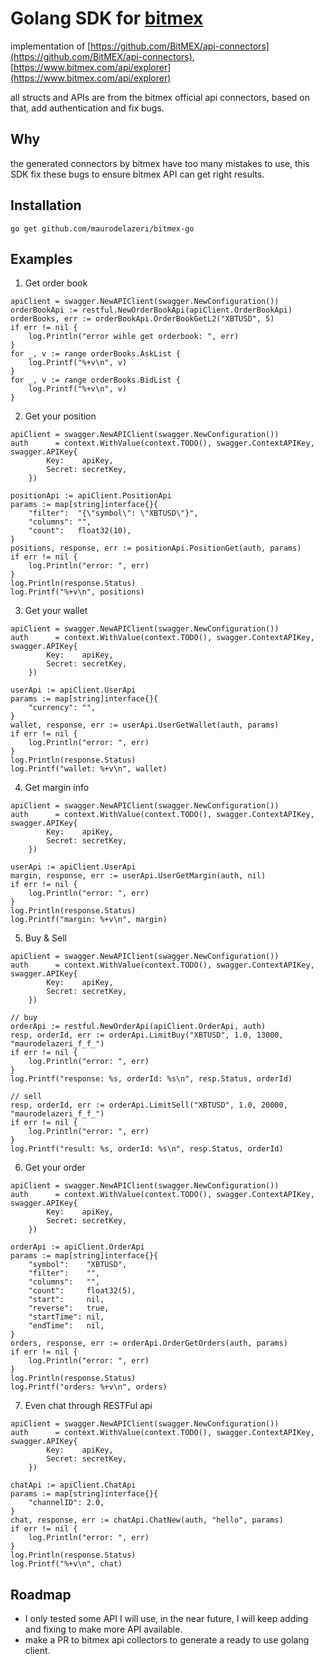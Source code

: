 # Golang SDK for [bitmex](https://www.bitmex.com)

implementation of [https://github.com/BitMEX/api-connectors](https://github.com/BitMEX/api-connectors), [https://www.bitmex.com/api/explorer](https://www.bitmex.com/api/explorer)

all structs and APIs are from the bitmex official api connectors, based on that, add authentication and fix bugs.

## Why
the generated connectors by bitmex have too many mistakes to use, this SDK fix these bugs to ensure bitmex API can get right results.

## Installation
`go get github.com/maurodelazeri/bitmex-go`

## Examples
1. Get order book
```
apiClient = swagger.NewAPIClient(swagger.NewConfiguration())
orderBookApi := restful.NewOrderBookApi(apiClient.OrderBookApi)
orderBooks, err := orderBookApi.OrderBookGetL2("XBTUSD", 5)
if err != nil {
    log.Println("error wihle get orderbook: ", err)
}
for _, v := range orderBooks.AskList {
    log.Printf("%+v\n", v)
}
for _, v := range orderBooks.BidList {
    log.Printf("%+v\n", v)
}
```

2. Get your position
```
apiClient = swagger.NewAPIClient(swagger.NewConfiguration())
auth      = context.WithValue(context.TODO(), swagger.ContextAPIKey, swagger.APIKey{
        Key:    apiKey,
        Secret: secretKey,
    })

positionApi := apiClient.PositionApi
params := map[string]interface{}{
    "filter":  "{\"symbol\": \"XBTUSD\"}",
    "columns": "",
    "count":   float32(10),
}
positions, response, err := positionApi.PositionGet(auth, params)
if err != nil {
    log.Println("error: ", err)
}
log.Println(response.Status)
log.Printf("%+v\n", positions)
```

3. Get your wallet
```
apiClient = swagger.NewAPIClient(swagger.NewConfiguration())
auth      = context.WithValue(context.TODO(), swagger.ContextAPIKey, swagger.APIKey{
        Key:    apiKey,
        Secret: secretKey,
    })

userApi := apiClient.UserApi
params := map[string]interface{}{
    "currency": "",
}
wallet, response, err := userApi.UserGetWallet(auth, params)
if err != nil {
    log.Println("error: ", err)
}
log.Println(response.Status)
log.Printf("wallet: %+v\n", wallet)
```

4. Get margin info
```
apiClient = swagger.NewAPIClient(swagger.NewConfiguration())
auth      = context.WithValue(context.TODO(), swagger.ContextAPIKey, swagger.APIKey{
        Key:    apiKey,
        Secret: secretKey,
    })

userApi := apiClient.UserApi
margin, response, err := userApi.UserGetMargin(auth, nil)
if err != nil {
    log.Println("error: ", err)
}
log.Println(response.Status)
log.Printf("margin: %+v\n", margin)
```

5. Buy & Sell
```
apiClient = swagger.NewAPIClient(swagger.NewConfiguration())
auth      = context.WithValue(context.TODO(), swagger.ContextAPIKey, swagger.APIKey{
        Key:    apiKey,
        Secret: secretKey,
    })

// buy
orderApi := restful.NewOrderApi(apiClient.OrderApi, auth)
resp, orderId, err := orderApi.LimitBuy("XBTUSD", 1.0, 13000, "maurodelazeri_f_f_")
if err != nil {
    log.Println("error: ", err)
}
log.Printf("response: %s, orderId: %s\n", resp.Status, orderId)

// sell
resp, orderId, err := orderApi.LimitSell("XBTUSD", 1.0, 20000, "maurodelazeri_f_f_")
if err != nil {
    log.Println("error: ", err)
}
log.Printf("result: %s, orderId: %s\n", resp.Status, orderId)
```

6. Get your order
```
apiClient = swagger.NewAPIClient(swagger.NewConfiguration())
auth      = context.WithValue(context.TODO(), swagger.ContextAPIKey, swagger.APIKey{
        Key:    apiKey,
        Secret: secretKey,
    })

orderApi := apiClient.OrderApi
params := map[string]interface{}{
    "symbol":    "XBTUSD",
    "filter":    "",
    "columns":   "",
    "count":     float32(5),
    "start":     nil,
    "reverse":   true,
    "startTime": nil,
    "endTime":   nil,
}
orders, response, err := orderApi.OrderGetOrders(auth, params)
if err != nil {
    log.Println("error: ", err)
}
log.Println(response.Status)
log.Printf("orders: %+v\n", orders)
```

7. Even chat through RESTFul api
```
apiClient = swagger.NewAPIClient(swagger.NewConfiguration())
auth      = context.WithValue(context.TODO(), swagger.ContextAPIKey, swagger.APIKey{
        Key:    apiKey,
        Secret: secretKey,
    })

chatApi := apiClient.ChatApi
params := map[string]interface{}{
    "channelID": 2.0,
}
chat, response, err := chatApi.ChatNew(auth, "hello", params)
if err != nil {
    log.Println("error: ", err)
}
log.Println(response.Status)
log.Printf("%+v\n", chat)
```

## Roadmap
* I only tested some API I will use, in the near future, I will keep adding and fixing to make more API available.
* make a PR to bitmex api collectors to generate a ready to use golang client.
